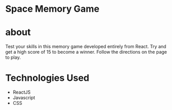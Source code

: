 # Space Memory Game

# about

Test your skills in this memory game developed entirely from React. Try and get a high score of 15 to become a winner.  Follow the directions on the page to play.

# Technologies Used

- ReactJS
- Javascript
- CSS

